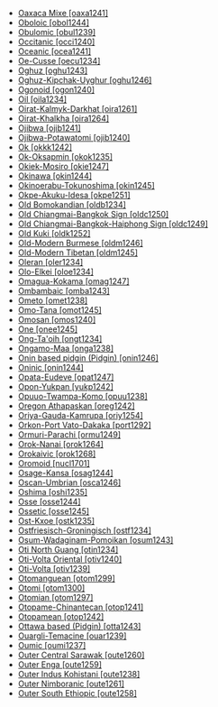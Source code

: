- [Oaxaca Mixe [oaxa1241]](tree/mixe1284/mixe1286/oaxa1241/oaxacamixe.oaxa1241.ini)
- [Oboloic [obol1244]](tree/atla1278/volt1241/benu1247/delt1251/obol1242/obol1244/oboloic.obol1244.ini)
- [Obulomic [obul1239]](tree/atla1278/volt1241/benu1247/delt1251/cent2028/kugb1242/obul1239/obulomic.obul1239.ini)
- [Occitanic [occi1240]](tree/indo1319/ital1284/lati1262/lati1263/impe1234/roma1334/ital1285/west2813/shif1234/sout3183/occi1240/occitanic.occi1240.ini)
- [Oceanic [ocea1241]](tree/aust1307/nucl1752/mala1545/cent2237/east2712/ocea1241/oceanic.ocea1241.ini)
- [Oe-Cusse [oecu1234]](tree/aust1307/nucl1752/mala1545/cent2237/cent2245/timo1259/west2545/oecu1234/oecusse.oecu1234.ini)
- [Oghuz [oghu1243]](tree/turk1311/comm1245/oghu1246/oghu1243/oghuz.oghu1243.ini)
- [Oghuz-Kipchak-Uyghur [oghu1246]](tree/turk1311/comm1245/oghu1246/oghuzkipchakuyghur.oghu1246.ini)
- [Ogonoid [ogon1240]](tree/atla1278/volt1241/benu1247/delt1251/ogon1240/ogonoid.ogon1240.ini)
- [Oil [oila1234]](tree/indo1319/ital1284/lati1262/lati1263/impe1234/roma1334/ital1285/west2813/shif1234/nort3208/gall1280/oila1234/oil.oila1234.ini)
- [Oirat-Kalmyk-Darkhat [oira1261]](tree/mong1329/oira1260/oira1264/oira1261/oiratkalmykdarkhat.oira1261.ini)
- [Oirat-Khalkha [oira1264]](tree/mong1329/oira1260/oira1264/oiratkhalkha.oira1264.ini)
- [Ojibwa [ojib1241]](tree/algi1248/algo1256/east2765/ojib1240/ojib1241/ojibwa.ojib1241.ini)
- [Ojibwa-Potawatomi [ojib1240]](tree/algi1248/algo1256/east2765/ojib1240/ojibwapotawatomi.ojib1240.ini)
- [Ok [okkk1242]](tree/nucl1709/cent2116/awyu1265/okok1235/okkk1242/ok.okkk1242.ini)
- [Ok-Oksapmin [okok1235]](tree/nucl1709/cent2116/awyu1265/okok1235/okoksapmin.okok1235.ini)
- [Okiek-Mosiro [okie1247]](tree/nilo1247/sout2830/kale1246/okie1247/okiekmosiro.okie1247.ini)
- [Okinawa [okin1244]](tree/japo1237/ryuk1243/nort3255/okin1244/okinawa.okin1244.ini)
- [Okinoerabu-Tokunoshima [okin1245]](tree/japo1237/ryuk1243/nort3255/amam1245/nucl1644/okin1245/okinoerabutokunoshima.okin1245.ini)
- [Okpe-Akuku-Idesa [okpe1251]](tree/atla1278/volt1241/benu1247/akpe1249/edoi1239/nort3183/sout3171/okpe1251/okpeakukuidesa.okpe1251.ini)
- [Old Bomokandian [oldb1234]](tree/atla1278/volt1241/benu1247/bant1294/sout3152/narr1281/abab1240/oldb1234/oldbomokandian.oldb1234.ini)
- [Old Chiangmai-Bangkok Sign [oldc1250]](tree/sign1238/sign1237/oldc1249/oldc1250/oldchiangmaibangkoksign.oldc1250.ini)
- [Old Chiangmai-Bangkok-Haiphong Sign [oldc1249]](tree/sign1238/sign1237/oldc1249/oldchiangmaibangkokhaiphongsign.oldc1249.ini)
- [Old Kuki [oldk1252]](tree/sino1245/kuki1245/kuki1246/oldk1252/oldkuki.oldk1252.ini)
- [Old-Modern Burmese [oldm1246]](tree/sino1245/burm1265/lolo1265/burm1266/sout3159/nucl1730/oldm1246/oldmodernburmese.oldm1246.ini)
- [Old-Modern Tibetan [oldm1245]](tree/sino1245/bodi1256/bodi1257/oldm1245/oldmoderntibetan.oldm1245.ini)
- [Oleran [oler1234]](tree/atla1278/volt1241/benu1247/kain1275/kain1276/uppe1457/oler1234/oleran.oler1234.ini)
- [Olo-Elkei [oloe1234]](tree/nucl1708/auol1234/oloe1234/oloelkei.oloe1234.ini)
- [Omagua-Kokama [omag1247]](tree/tupi1275/mawe1252/awet1245/tupi1276/tupi1287/omag1247/omaguakokama.omag1247.ini)
- [Ombambaic [omba1243]](tree/atla1278/volt1241/benu1247/bant1294/sout3152/narr1281/cent2260/njeb1243/mber1262/tsit1234/omba1243/ombambaic.omba1243.ini)
- [Ometo [omet1238]](tree/gong1255/omet1238/ometo.omet1238.ini)
- [Omo-Tana [omot1245]](tree/afro1255/cush1243/east2699/lowl1267/sout3055/main1283/omot1245/omotana.omot1245.ini)
- [Omosan [omos1240]](tree/nucl1709/mada1298/croi1234/tibo1242/omos1240/omosan.omos1240.ini)
- [One [onee1245]](tree/nucl1708/west2580/onee1245/one.onee1245.ini)
- [Ong-Ta'oih [ongt1234]](tree/aust1305/katu1271/taoi1247/nucl1296/ongt1234/ongtaoih.ongt1234.ini)
- [Ongamo-Maa [onga1238]](tree/nilo1247/east2418/teso1247/lotu1248/onga1238/ongamomaa.onga1238.ini)
- [Onin based pidgin (Pidgin) [onin1246]](tree/pidg1258/onin1246/oninbasedpidginpidgin.onin1246.ini)
- [Oninic [onin1244]](tree/aust1307/nucl1752/mala1545/cent2237/cent2245/keit1238/yamd1241/onin1244/oninic.onin1244.ini)
- [Opata-Eudeve [opat1247]](tree/utoa1244/sout3136/opat1247/opataeudeve.opat1247.ini)
- [Opon-Yukpan [yukp1242]](tree/cari1283/yukp1242/oponyukpan.yukp1242.ini)
- [Opuuo-Twampa-Komo [opuu1238]](tree/koma1264/opuu1238/opuuotwampakomo.opuu1238.ini)
- [Oregon Athapaskan [oreg1242]](tree/atha1245/atha1246/atha1247/paci1277/oreg1242/oregonathapaskan.oreg1242.ini)
- [Oriya-Gauda-Kamrupa [oriy1254]](tree/indo1319/indo1320/indo1321/indo1323/oriy1254/oriyagaudakamrupa.oriy1254.ini)
- [Orkon-Port Vato-Dakaka [port1292]](tree/aust1307/nucl1752/mala1545/cent2237/east2712/ocea1241/nort3195/cent2269/ambr1240/port1292/orkonportvatodakaka.port1292.ini)
- [Ormuri-Parachi [ormu1249]](tree/indo1319/indo1320/iran1269/east2704/sout3156/ormu1249/ormuriparachi.ormu1249.ini)
- [Orok-Nanai [orok1264]](tree/tung1282/east2366/orok1264/oroknanai.orok1264.ini)
- [Orokaivic [orok1268]](tree/nucl1709/bina1276/bina1279/nucl1603/sout2934/orok1268/orokaivic.orok1268.ini)
- [Oromoid [nucl1701]](tree/afro1255/cush1243/east2699/lowl1267/sout3055/main1283/nucl1701/oromoid.nucl1701.ini)
- [Osage-Kansa [osag1244]](tree/siou1252/core1249/miss1254/dheg1241/osag1244/osagekansa.osag1244.ini)
- [Oscan-Umbrian [osca1246]](tree/indo1319/ital1284/sabe1249/osca1246/oscanumbrian.osca1246.ini)
- [Oshima [oshi1235]](tree/japo1237/ryuk1243/nort3255/amam1245/nucl1644/oshi1235/oshima.oshi1235.ini)
- [Osse [osse1244]](tree/atla1278/volt1241/benu1247/akpe1249/edoi1239/nort3183/osse1244/osse.osse1244.ini)
- [Ossetic [osse1245]](tree/indo1319/indo1320/iran1269/east2704/nort3176/osse1245/ossetic.osse1245.ini)
- [Ost-Kxoe [ostk1235]](tree/khoe1240/khoe1241/nonk1236/ostk1235/ostkxoe.ostk1235.ini)
- [Ostfriesisch-Groningisch [ostf1234]](tree/indo1319/germ1287/nort3152/west2793/nort3175/alts1234/midd1345/lowg1239/ostf1234/ostfriesischgroningisch.ostf1234.ini)
- [Osum-Wadaginam-Pomoikan [osum1243]](tree/nucl1709/mada1298/kala1403/sout3148/osum1243/osumwadaginampomoikan.osum1243.ini)
- [Oti North Guang [otin1234]](tree/atla1278/volt1241/kwav1236/nyoa1234/poto1254/tano1248/guan1278/nort3204/otin1234/otinorthguang.otin1234.ini)
- [Oti-Volta Oriental [otiv1240]](tree/atla1278/volt1241/nort3149/gura1261/cent2243/nort2777/bwam1248/otiv1239/nucl1743/otiv1240/otivoltaoriental.otiv1240.ini)
- [Oti-Volta [otiv1239]](tree/atla1278/volt1241/nort3149/gura1261/cent2243/nort2777/bwam1248/otiv1239/otivolta.otiv1239.ini)
- [Otomanguean [otom1299]](tree/otom1299/otomanguean.otom1299.ini)
- [Otomi [otom1300]](tree/otom1299/west2783/otop1241/otop1242/otom1297/otom1300/otomi.otom1300.ini)
- [Otomian [otom1297]](tree/otom1299/west2783/otop1241/otop1242/otom1297/otomian.otom1297.ini)
- [Otopame-Chinantecan [otop1241]](tree/otom1299/west2783/otop1241/otopamechinantecan.otop1241.ini)
- [Otopamean [otop1242]](tree/otom1299/west2783/otop1241/otop1242/otopamean.otop1242.ini)
- [Ottawa based (Pidgin) [otta1243]](tree/pidg1258/otta1243/ottawabasedpidgin.otta1243.ini)
- [Ouargli-Temacine [ouar1239]](tree/afro1255/berb1260/zena1250/moza1250/ouar1239/ouarglitemacine.ouar1239.ini)
- [Oumic [oumi1237]](tree/aust1307/nucl1752/mala1545/cent2237/east2712/ocea1241/west2818/papu1253/peri1258/cent2070/oumi1237/oumic.oumi1237.ini)
- [Outer Central Sarawak [oute1260]](tree/aust1307/nucl1752/mala1545/nort3253/sara1342/oute1260/outercentralsarawak.oute1260.ini)
- [Outer Enga [oute1259]](tree/nucl1709/enga1254/enga1251/oute1259/outerenga.oute1259.ini)
- [Outer Indus Kohistani [oute1238]](tree/indo1319/indo1320/indo1321/indo1324/kohi1251/indu1240/oute1238/outerinduskohistani.oute1238.ini)
- [Outer Nimboranic [oute1261]](tree/nimb1257/oute1261/outernimboranic.oute1261.ini)
- [Outer South Ethiopic [oute1258]](tree/afro1255/semi1276/west2786/ethi1244/sout3078/oute1258/outersouthethiopic.oute1258.ini)

